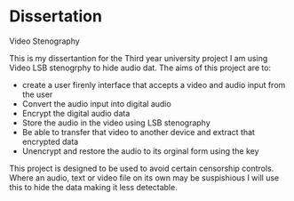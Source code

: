 # Dissertation
Video Stenography

This is my dissertantion for the Third year university project
I am using Video LSB stenogrphy to hide audio dat.
The aims of this project are to:
- create a user firenly interface that accepts a video and audio input from the user
- Convert the audio input into digital audio
- Encrypt the digital audio data
- Store the audio in the video using LSB stenography
- Be able to transfer that video to another device and extract that encrypted data
- Unencrypt and restore the audio to its orginal form using the key

This project is designed to be used to avoid certain censorship controls. Where an audio, text or video file on its own may be suspishious I will use this to hide the data making it less detectable.
